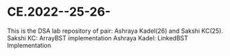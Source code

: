 # CE.2022--25-26-
This is the DSA lab repository of pair: Ashraya Kadel(26) and Sakshi KC(25).
Sakshi KC: ArrayBST implementation
Ashraya Kadel: LinkedBST Implementation
